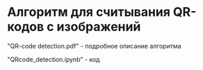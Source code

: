 # Алгоритм для считывания QR-кодов с изображений

"QR-code detection.pdf" - подробное описание алгоритма

"QRcode_detection.ipynb" - код

